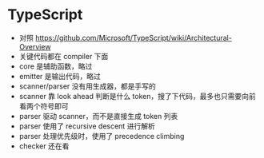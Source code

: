 # TypeScript

- 对照 https://github.com/Microsoft/TypeScript/wiki/Architectural-Overview
- 关键代码都在 compiler 下面
- core 是辅助函数，略过
- emitter 是输出代码，略过
- scanner/parser 没有用生成器，都是手写的
- scanner 靠 look ahead 判断是什么 token，搜了下代码，最多也只需要向前看两个符号即可
- parser 驱动 scanner，而不是直接生成 token 列表
- parser 使用了 recursive descent 进行解析
- parser 处理优先级时，使用了 precedence climbing
- checker 还在看
